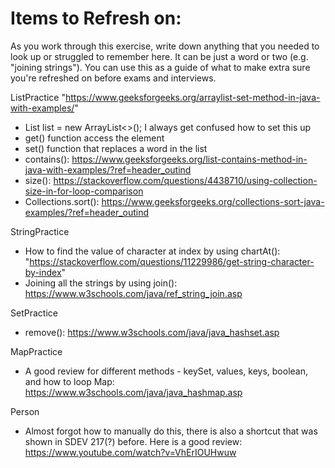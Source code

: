 # Items to Refresh on:

As you work through this exercise, write down anything that you needed to look up or struggled to remember here. It can be just a word or two (e.g. "joining strings"). You can use this as a guide of what to make extra sure you're refreshed on before exams and interviews.

ListPractice 
"https://www.geeksforgeeks.org/arraylist-set-method-in-java-with-examples/"
- List<String> list = new ArrayList<>(); I always get confused how to set this up
- get() function access the element
- set() function that replaces a word in the list
- contains(): https://www.geeksforgeeks.org/list-contains-method-in-java-with-examples/?ref=header_outind 
- size(): https://stackoverflow.com/questions/4438710/using-collection-size-in-for-loop-comparison 
- Collections.sort(): https://www.geeksforgeeks.org/collections-sort-java-examples/?ref=header_outind 

StringPractice
- How to find the value of character at index by using chartAt(): "https://stackoverflow.com/questions/11229986/get-string-character-by-index"
- Joining all the strings by using join(): https://www.w3schools.com/java/ref_string_join.asp 

SetPractice
- remove(): https://www.w3schools.com/java/java_hashset.asp

MapPractice
- A good review for different methods - keySet, values, keys, boolean, and how to loop Map: https://www.w3schools.com/java/java_hashmap.asp

Person
- Almost forgot how to manually do this, there is also a shortcut that was shown in SDEV 217(?) before. Here is a good review: https://www.youtube.com/watch?v=VhErIOUHwuw